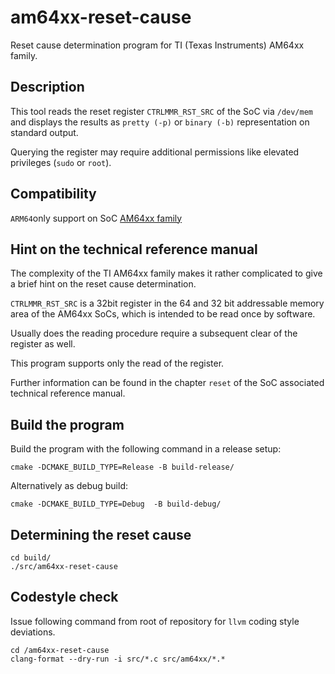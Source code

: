 # am64xx-reset-cause

Reset cause determination program for TI (Texas Instruments) AM64xx family.

## Description

This tool reads the reset register ``CTRLMMR_RST_SRC`` of the SoC via
``/dev/mem`` and displays the results as ``pretty (-p)`` or ``binary (-b)``
representation on standard output.

Querying the register may require additional permissions like
elevated privileges (``sudo`` or ``root``).

## Compatibility

``ARM64``only support on SoC [AM64xx family](https://www.ti.com/product/AM6442#tech-docs)

## Hint on the technical reference manual

The complexity of the TI AM64xx family makes it rather complicated to
give a brief hint on the reset cause determination.

``CTRLMMR_RST_SRC`` is a 32bit register in the 64 and 32 bit addressable memory
area of the AM64xx SoCs, which is intended to be read once by software.

Usually does the reading procedure require a subsequent clear of the
register as well.

This program supports only the read of the register.

Further information can be found in the chapter ``reset`` of the SoC associated
technical reference manual.

## Build the program

Build the program with the following command in a release setup:

```
cmake -DCMAKE_BUILD_TYPE=Release -B build-release/
```

Alternatively as debug build:

```
cmake -DCMAKE_BUILD_TYPE=Debug  -B build-debug/
```

## Determining the reset cause

```
cd build/
./src/am64xx-reset-cause
```

## Codestyle check

Issue following command from root of repository for ``llvm``
coding style deviations.

```
cd /am64xx-reset-cause
clang-format --dry-run -i src/*.c src/am64xx/*.*
```
